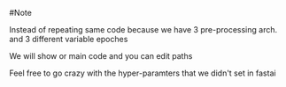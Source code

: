 #Note

Instead of repeating same code because we have 3 pre-processing arch. and 3 different variable epoches

We will show or main code and you can edit paths

Feel free to go crazy with the hyper-paramters that we didn't set in fastai
